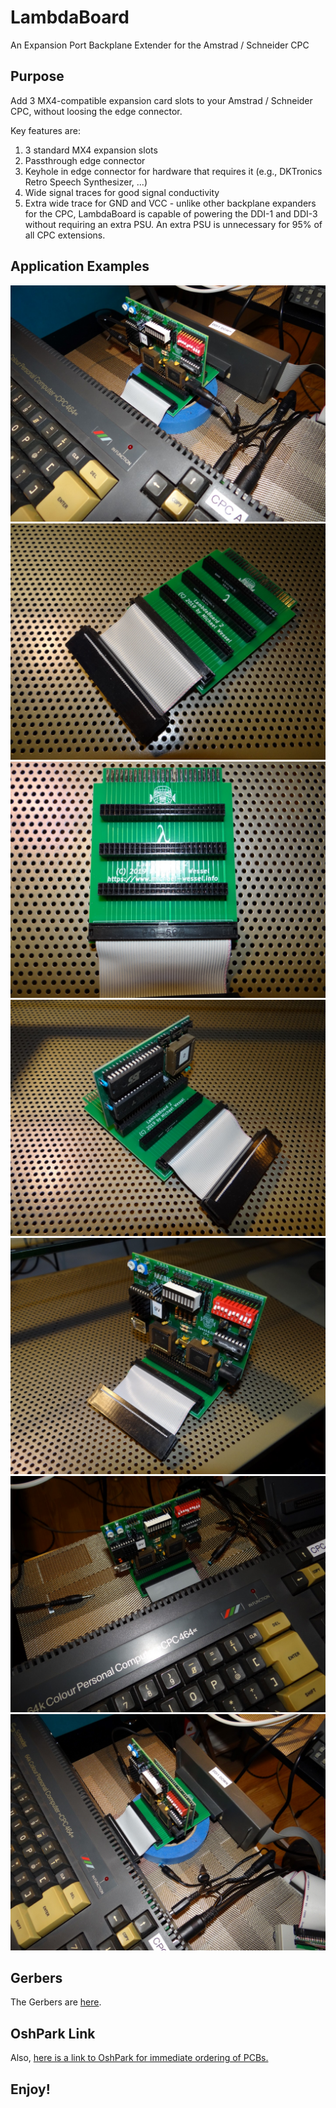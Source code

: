 # LambdaBoard
An Expansion Port Backplane Extender for the Amstrad / Schneider CPC

## Purpose 

Add 3 MX4-compatible expansion card slots to your Amstrad / Schneider CPC, without loosing the edge connector.

Key features are: 
1. 3 standard MX4 expansion slots 
2. Passthrough edge connector
3. Keyhole in edge connector for hardware that requires it (e.g., DKTronics Retro Speech Synthesizer, ...) 
4. Wide signal traces for good signal conductivity 
5. Extra wide trace for GND and VCC - unlike other backplane expanders for the CPC, LambdaBoard is capable of powering the DDI-1 and DDI-3 without requiring an extra PSU. An extra PSU is unnecessary for 95% of all CPC extensions. 

## Application Examples 

![LambdaBoard 1](images/lambdaboard-1.JPG)  
![LambdaBoard 2](images/lambdaboard-2.JPG)  
![LambdaBoard 3](images/lambdaboard-3.JPG)  
![LambdaBoard 4](images/lambdaboard-4.JPG)  
![LambdaBoard 5](images/lambdaboard-5.JPG)  
![LambdaBoard 6](images/lambdaboard-6.JPG)  
![LambdaBoard 7](images/lambdaboard-7.JPG)  

## Gerbers 

The Gerbers are [here](gerbers/LambdaBoard-v2.zip). 

## OshPark Link 

Also, [here is a link to OshPark for immediate ordering of PCBs.](https://oshpark.com/shared_projects/gfReKSs4) 

## Enjoy! 

